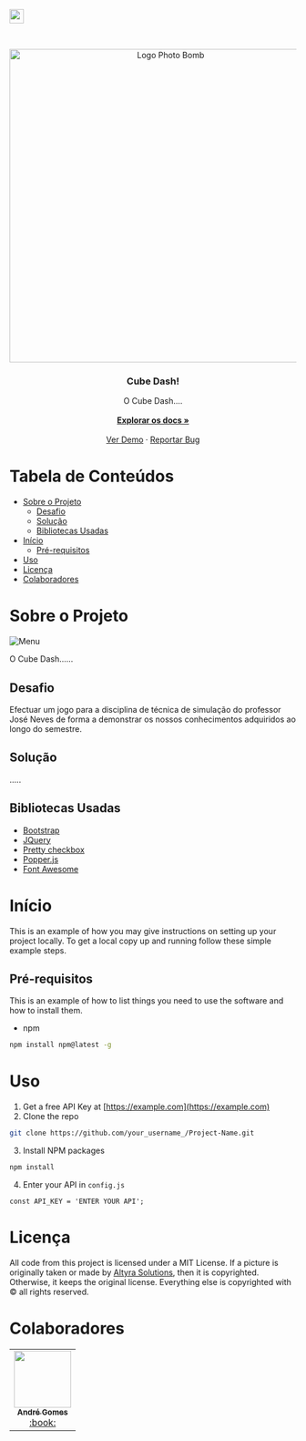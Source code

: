 
<!-- PROJECT SHIELDS -->
<!--
*** I'm using markdown "reference style" links for readability.
*** Reference links are enclosed in brackets [ ] instead of parentheses ( ).
*** See the bottom of this document for the declaration of the reference variables
*** for contributors-url, forks-url, etc. This is an optional, concise syntax you may use.
*** https://www.markdownguide.org/basic-syntax/#reference-style-links
-->
<!-- [![LinkedIn][linkedin-shield]][linkedin-url] -->
<a href="http://bit.ly/LinkedIn-Andre"><img src="https://img.shields.io/badge/linkedin-blue.svg?&style=for-the-badge&logo=linkedin&logoColor=white" height=25></a> 



<!-- PROJECT LOGO -->
<br />
<p align="center">
  <a href="http://bit.ly/GitHub-Andre" target=“_blank”>
    <img src="https://user-images.githubusercontent.com/48434290/108541955-fee83580-72da-11eb-90ef-decf13d6fb0f.png" width="550px" alt="Logo Photo Bomb">
  </a>

  <h3 align="center">Cube Dash!</h3>

  <p align="center">
    O Cube Dash....
    <br />
    <br />
    <a href="https://github.com/andrenevesgomes/Cube-Dash" target=“_blank”><strong>Explorar os docs »</strong></a>
    <br />
    <br />
    <a href="#" target=“_blank”>Ver Demo</a>
    ·
    <a href="https://github.com/andrenevesgomes/Cube-Dash/issues" target=“_blank”>Reportar Bug</a>
  </p>
</p>



<!-- TABLE OF CONTENTS -->
# Tabela de Conteúdos

* [Sobre o Projeto](#sobre-o-projeto)
  * [Desafio](desafio)
  * [Solução](#solução)
  * [Bibliotecas Usadas](#bibliotecas-usadas)
* [Início](#início)
  * [Pré-requisitos](#pré-requisitos)
* [Uso](#uso)
* [Licença](#licença)
* [Colaboradores](#colaboradores)



<!-- SOBRE O PROJETO -->
# Sobre o Projeto

![Menu](#)

O Cube Dash......


## Desafio
Efectuar um jogo para a disciplina de técnica de simulação do professor José Neves de forma a demonstrar os nossos conhecimentos adquiridos ao longo do semestre.


## Solução
.....


## Bibliotecas Usadas
* [Bootstrap](https://getbootstrap.com)
* [JQuery](https://jquery.com)
* [Pretty checkbox](https://lokesh-coder.github.io/pretty-checkbox/)
* [Popper.js](https://popper.js.org/)
* [Font Awesome](https://fontawesome.com)



<!-- GETTING STARTED -->
# Início

This is an example of how you may give instructions on setting up your project locally.
To get a local copy up and running follow these simple example steps.

## Pré-requisitos

This is an example of how to list things you need to use the software and how to install them.
* npm
```sh
npm install npm@latest -g
```


<!-- USAGE EXAMPLES -->
# Uso

1. Get a free API Key at [https://example.com](https://example.com)
2. Clone the repo
```sh
git clone https://github.com/your_username_/Project-Name.git
```
3. Install NPM packages
```sh
npm install
```
4. Enter your API in `config.js`
```JS
const API_KEY = 'ENTER YOUR API';
```


<!-- LICENSE -->
# Licença

All code from this project is licensed under a MIT License.
If a picture is originally taken or made by [Altyra Solutions](https://altyra.com/desenvolvimento-de-software/), then it is copyrighted. Otherwise, it keeps the original license.
Everything else is copyrighted with © all rights reserved.



<!-- ALL-CONTRIBUTORS-LIST -->
# Colaboradores

<table>
  <tr>
    <td align="center"><a href="https://github.com/andrenevesgomes"><img src="https://user-images.githubusercontent.com/48434290/95869306-23e3ff00-0d63-11eb-89ea-fa1e8a6b95ae.jpg" width="100px;" alt=""/><br /><sub><b>André Gomes</b></sub></a></br><a href="https://andrenevesgomes.github.io/portfolio/" title="Portfólio">:book:</a></td></tr>
</table>

